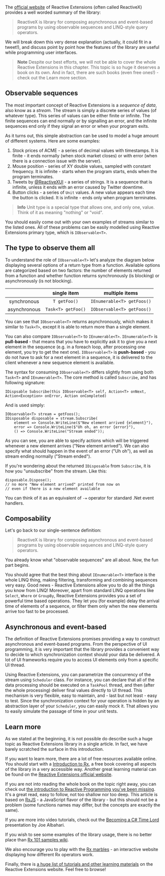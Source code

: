 The [official website](http://reactivex.io/intro.html) of Reactive Extensions (often called ReactiveX) provides a well worded summary of the library:

> ReactiveX is library for composing asynchronous and event-based programs by using observable sequences and LINQ-style query operators.

We will break down this very dense explanation (actually, it could fit in a tweet!), and discuss point by point how the features of the library are useful while programming user interfaces.

> **Note** Despite our best efforts, we will not be able to cover the whole Reactive Extensions in this chapter. This topic is so huge it deserves a book on its own. And in fact, there are such books (even free ones!) - check out the Learn more section.

## Observable sequences
The most important concept of Reactive Extensions is a *sequence of data*, also know as a *stream*. The stream is simply a discrete series of values (of whatever type). This series of values can be either finite or infinite. The finite sequences can end normally or by signalling an error, and the infinite sequences end only if they signal an error or when your program exits.

As it turns out, this simple abstraction can be used to model a huge amount of different systems. Here are some examples:

1. Stock prices of ACME - a series of decimal values with timestamps. It is finite - it ends normally (when stock market closes) or with error (when there is a connection issue with the server).
1. Mouse position - series of XY double values, sampled with constant frequency. It is infinite - starts when the program starts, ends when the program terminates.
1. Tweets by [@ReactiveXUI](https://twitter.com/ReactiveXUI) - a series of strings. It is a sequence that is infinite, unless it ends with an error caused by Twitter downtime.
1. Button clicks - a series of `Unit` values. A new value appears each time the button is clicked. It is infinite - ends only when program terminates.

> **Info** Unit type is a special type that allows one, and only one, value. Think of it as meaning "nothing" or "void".

You should easily come out with your own examples of streams similar to the listed ones. All of these problems can be easily modelled using Reactive Extensions primary type, which is `IObservable<T>`.

## The type to observe them all
To understand  the role of `IObservable<T>` let's analyze the diagram below displaying several options of a return type from a function. Available options are categorized based on two factors: the number of elements returned from a function and whether function returns synchronously (is blocking) or asynchronously (is not blocking).

|              |single item   | multiple items  |
|:------------:|:-------------:|:-----:|
| synchronous  | `T getFoo()` | `IEnumerable<T> getFoos()` |
| asynchronous | `Task<T> getFoo()` | `IObservable<T> getFoos()` |

You can see that `IObservable<T>` returns asynchronously, which makes it similar to `Task<T>`, except it is able to return more than a single element.

You can also compare `IObservable<T>` to `IEnumerable<T>`.  `IEnumerable<T>` is **pull-based** - that means that you have to explicitly ask it to give you a next element in the sequence (e.g. in a foreach loop, after processing one element, you try to get the next one). `IObservable<T>` is **push-based** - you do not have to ask for a next element in a sequence, it is delivered to the client whenever a new sequence element is available.

The syntax for consuming  `IObservable<T>` differs slightly from using both `Task<T>` and `IEnumerable<T>`. The core method is called `Subscribe`, and has following signature:

`IDispsable Subscribe(this IObservable<T> self, Action<T> onNext, Action<Exception> onError, Action onCompleted)`

And is used simply:

```
IObservable<T> stream = getFoos();
IDisposable disposable = stream.Subscribe(
	element => Console.WriteLine($"New element arrived {element}"),
	error => Console.WriteLine($"Uh oh, an error {error}"),
	() => Console.WriteLine("Stream ended"));
```

As you can see, you are able to specify actions which will be triggered whenever a new element arrives ("New element arrived"). We can also specify what should happen in the event of an error ("Uh oh"), as well as stream ending normally ("Stream ended").

If you're wondering about the returned `IDisposable` from `Subscribe`, it is how you "unsubscribe" from the stream. Like this:

```
disposable.Dispose();
// no more "New element arrived" printed from now on
// even if there is a new element available
```

You can think of it as an equivalent of `-=` operator for standard .Net event handlers.

## Composability
Let's go back to our single-sentence definition:

> ReactiveX is library for composing asynchronous and event-based programs by using observable sequences and LINQ-style query operators.

You already know what "observable sequences" are all about. Now, the fun part begins. 

You should agree that the best thing about `IEnumerable<T>` interface is the whole LINQ thing, making filtering, transforming and combining sequences very easy. Good news - Reactive Extensions allow you to do all the things you know from LINQ! Moreover, apart from standard LINQ operations like `Select`, `Where` or `GroupBy`, Reactive Extensions provides you a set of powerful time based operations. They let you (for example) delay the arrival time of elements of a sequence, or filter them only when the new elements arrive too fast to be processed.

## Asynchronous and event-based
The definition of Reactive Extensions promises providing a way to construct asynchronous and event-based programs. From the perspective of UI programming, it is very important that the library provides a convenient way to decide to which synchronization context should your data be delivered. A lot of UI frameworks require you to access UI elements only from a specific UI thread.

Using Reactive Extensions, you can parametrize the concurrency of the stream using `Scheduler` class. For instance, you can declare that all of the data processing should be executed on a `TaskPool` thread, and then (after the whole processing) deliver final values directly to UI thread. This mechanism is very flexible, easy to maintain, and - last but not least - easy to test. Since the synchronization context for your operation is hidden by an abstraction layer of your `Scheduler`, you can easily mock it. That allows you to easily simulate the passage of time in your unit tests.

## Learn more
As we stated at the beginning, it is not possible do describe such a huge topic as Reactive Extensions library in a single article. In fact, we have barely scratched the surface in this introduction.

If you want to learn more, there are a lot of free resources available online. You should start with a [Introduction to Rx](www.introtorx.com), a free book covering all aspects of the library in a very accessible way. Another great learning material can be found on the [Reactive Extensions official website](http://reactivex.io/intro.html).

If you are not into reading the whole book on the topic right away, you can check out [the introduction to Reactive Programming you've been missing](https://gist.github.com/staltz/868e7e9bc2a7b8c1f754). It's a great read, easy to follow, not too shallow nor too deep. This article is based on [RxJS](https://github.com/ReactiveX/RxJS) - a JavaScript flavor of the library - but this should not be a problem (some functions names may differ, but the concepts are exactly the same).

If you are more into video tutorials, check out the [Becoming a C# Time Lord](https://channel9.msdn.com/Events/TechEd/Australia/2013/DEV422) presentation by Joe Albahari. 

If you wish to see some examples of the library usage, there is no better place than [Rx 101 samples wiki](http://rxwiki.wikidot.com/101samples).

We also encourage you to play with the [Rx marbles](http://rxmarbles.com/) - an interactive website displaying how different Rx operators work.

Finally, there is [a huge list of tutorials and other learning materials](http://reactivex.io/tutorials.html) on the Reactive Extensions website. Feel free to browse!
